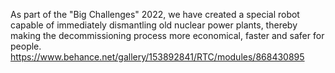 As part of the "Big Challenges" 2022, we have created a special robot capable of immediately dismantling old nuclear power plants, thereby making the decommissioning process more economical, faster and safer for people.
https://www.behance.net/gallery/153892841/RTC/modules/868430895
